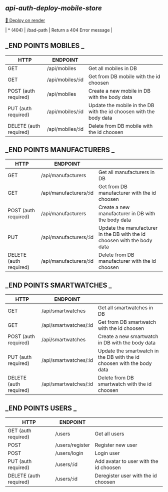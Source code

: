 ## **_api-auth-deploy-mobile-store_**
[🚀 Deploy on render ](https://api-auth-deploy.onrender.com)

| * (404) | /bad-path        | Return a 404 Error message                                         |


## **_END POINTS MOBILES _**

| HTTP     | ENDPOINT                              |                                                                    |
| -------- | ------------------------------------- | ------------------------------------------------------------------ |
| GET      | /api/mobiles     | Get all mobiles in DB                                              |
| GET      | /api/mobiles/:id | Get from DB mobile with the id choosen                             |
| POST  (auth required)   | /api/mobiles     | Create a new mobile in DB with the body data                       |
| PUT  (auth required)     | /api/mobiles/:id | Update the mobile in the DB with the id choosen with the body data |
| DELETE  (auth required)  | /api/mobiles/:id | Delete from DB mobile with the id choosen                          


## **_END POINTS MANUFACTURERS _**

| HTTP     | ENDPOINT                                    |                                                                          |
| -------- | ------------------------------------------- | ------------------------------------------------------------------------ |
| GET      | /api/manufacturers     | Get all manufacturers in DB                                                 |
| GET      | /api/manufacturers/:id | Get from DB manufacturer with the id choosen                             |
| POST  (auth required)    | /api/manufacturers     | Create a new manufacturer in DB with the body data                       |
| PUT      | /api/manufacturers/:id | Update the manufacturer in the DB with the id choosen with the body data |
| DELETE (auth required)   | /api/manufacturers/:id | Delete from DB manufacturer with the id choosen                          |
                                              


## **_END POINTS SMARTWATCHES _**

| HTTP     | ENDPOINT                                    |                                                                          |
| -------- | ------------------------------------------- | ------------------------------------------------------------------------ |
| GET      | /api/smartwatches    | Get all smartwatches in DB                                                 |
| GET      | /api/smartwatches/:id | Get from DB smartwatch with the id choosen                             |
| POST   (auth required)  | /api/smartwatches     | Create a new smartwatch in DB with the body data                        |
| PUT     (auth required) | /api/smartwatches/:id | Update the smartwatch in the DB with the id choosen with the body data |
| DELETE  (auth required) | /api/smartwatches/:id | Delete from DB smartwatch with the id choosen                          |
                                              

## **_END POINTS USERS _**

| HTTP  | ENDPOINT      |                           |
|--------------|-----------------|---------------------------------------|
| GET   (auth required)        | /users          | Get all users                   |
| POST         | /users/register | Register new user                     |
| POST         | /users/login    | Login user                            |
| PUT    (auth required)      | /users/:id      | Add avatar to user with the id choosen  |
| DELETE  (auth required)     | /users/:id      | Deregister user with the id choosen                  |